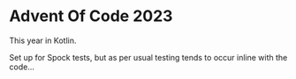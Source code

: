 # Advent Of Code 2023

This year in Kotlin.

Set up for Spock tests, but as per usual testing tends to occur inline with the code...
